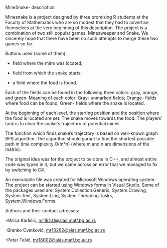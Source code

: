 MineSnake- description

Minesnake is a project designed by three promising R students at the Faculty of Mathematics who are so modest that they had to advertise themselves at the very beginning of this description. The project is a combination of two still popular games, Minesweeper and Snake. We sincerely hope that there have been no such attempts to merge these two games so far.

Buttons used (some of them):

 - field where the mine was located;


 - field from which the snake starts;

        
 - a field where the food is found.


Each of the fields can be found in the following three colors: gray, orange, and green.
Meaning of each color:
Gray- unmarked fields;
Orange- fields where food can be found;
Green- fields where the snake is located.

At the beginning of each level, the starting position and the position where the food is located are set. The snake moves towards the food. The players' task is to clear the snake's trajectory of potential mines.

The function which finds snake’s trajectory is based on well-known graph BFS algorithm. The algorithm should garant to find the shortest possible path in time complexity O(m*n) (where m and n are dimensions of the matrix).

The original idea was for the project to be done in C++, and almost entire code was typed in it, but we came across an error that we managed to fix by switching to C#.

An executable file was created for Microsoft Windows operating system. The project can be started using Windows forms in Visual Studio.
Some of the packages used are: System.Collection.Generic, System.Drawing, System.Text, System.Linq, System.Threading.Tasks, System.Windows.Forms.

Authors and their contact adresses:

-Milica Karličić, mr18101@alas.matf.bg.ac.rs

-Branko Cvetković, mr18262@alas.matf.bg.ac.rs

-Petar Tešić, mr18002@alas.matf.bg.ac.rs 
